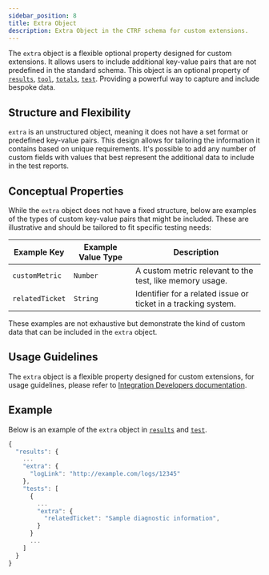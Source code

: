 ```yaml
---
sidebar_position: 8
title: Extra Object
description: Extra Object in the CTRF schema for custom extensions.
---
```


The `extra` object is a flexible optional property designed for custom extensions. It allows users to include additional key-value pairs that are not predefined in the standard schema. This object is an optional property of [`results`](/docs/schema/results), [`tool`](/docs/schema/tool), [`totals`](/docs/schema/totals), [`test`](/docs/schema/test). Providing a powerful way to capture and include bespoke data.

## Structure and Flexibility

`extra` is an unstructured object, meaning it does not have a set format or predefined key-value pairs. This design allows for tailoring the information it contains based on unique requirements. It's possible to add any number of custom fields with values that best represent the additional data to include in the test reports.

## Conceptual Properties

While the `extra` object does not have a fixed structure, below are examples of the types of custom key-value pairs that might be included. These are illustrative and should be tailored to fit specific testing needs:

| Example Key       | Example Value Type | Description                                                    |
|-------------------|--------------------|---------------------------------------------------------       |
| `customMetric`    | `Number`           | A custom metric relevant to the test, like memory usage.       |
| `relatedTicket`   | `String`           | Identifier for a related issue or ticket in a tracking system. |

These examples are not exhaustive but demonstrate the kind of custom data that can be included in the `extra` object.

## Usage Guidelines

The `extra` object is a flexible property designed for custom extensions, for usage guidelines, please refer to [Integration Developers documentation](/docs/integrators/manage-docs-versions).

## Example

Below is an example of the `extra` object in [`results`](/docs/schema/results) and [`test`](/docs/schema/test).

```js
{
  "results": {
    ...
    "extra": {
      "logLink": "http://example.com/logs/12345"
    },
    "tests": [
      {
        ...
        "extra": {
          "relatedTicket": "Sample diagnostic information",
        }
      }
      ...
    ]
  }
}
